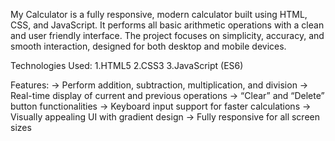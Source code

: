 My Calculator is a fully responsive, modern calculator built using HTML, CSS, and JavaScript.
It performs all basic arithmetic operations with a clean and user friendly interface.
The project focuses on simplicity, accuracy, and smooth interaction, designed for both desktop and mobile devices.

Technologies Used:
1.HTML5
2.CSS3
3.JavaScript (ES6)

Features:
-> Perform addition, subtraction, multiplication, and division
-> Real-time display of current and previous operations
-> “Clear” and “Delete” button functionalities
-> Keyboard input support for faster calculations
-> Visually appealing UI with gradient design
-> Fully responsive for all screen sizes
